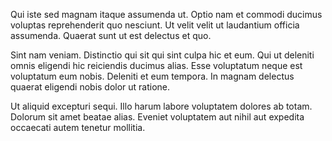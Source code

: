 Qui iste sed magnam itaque assumenda ut. Optio nam et commodi ducimus voluptas reprehenderit quo nesciunt. Ut velit velit ut laudantium officia assumenda. Quaerat sunt ut est delectus et quo.
 Sint nam veniam. Distinctio qui sit qui sint culpa hic et eum. Qui ut deleniti omnis eligendi hic reiciendis ducimus alias. Esse voluptatum neque est voluptatum eum nobis. Deleniti et eum tempora. In magnam delectus quaerat eligendi nobis dolor ut ratione.
 Ut aliquid excepturi sequi. Illo harum labore voluptatem dolores ab totam. Dolorum sit amet beatae alias. Eveniet voluptatem aut nihil aut expedita occaecati autem tenetur mollitia.